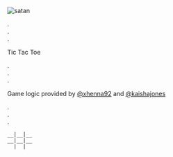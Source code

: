 ![satan](http://www.weirdspace.dk/SouthPark/Graphics/Satan.gif)

.  
.  
.  

Tic Tac Toe  

.  
.  
.  

Game logic provided by [@xhenna92](https://github.com/xhenna92) and [@kaishajones](https://github.com/kaishajones)

.  
.  
.  

```
__|__|__
__|__|__
  |  |
```
